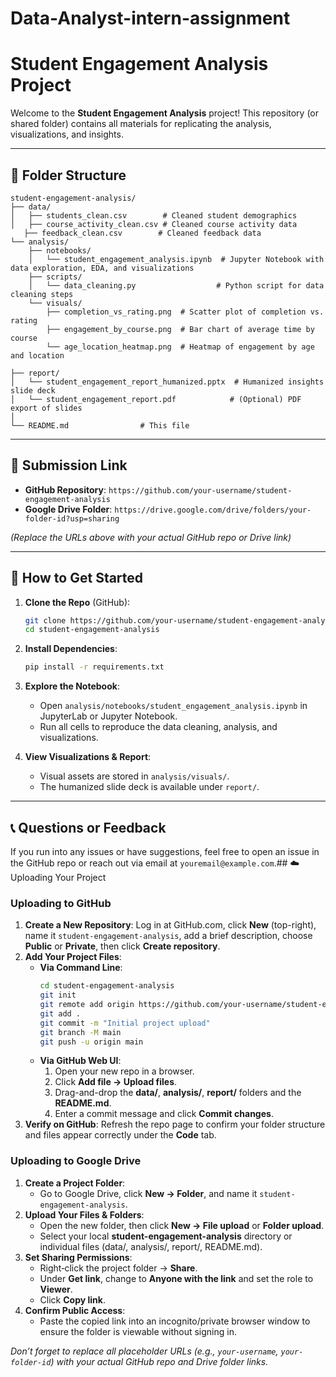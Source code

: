 # Data-Analyst-intern-assignment
# Student Engagement Analysis Project

Welcome to the **Student Engagement Analysis** project! This repository (or shared folder) contains all materials for replicating the analysis, visualizations, and insights.

---

## 📁 Folder Structure

```
student-engagement-analysis/
├── data/
│   ├── students_clean.csv        # Cleaned student demographics
│   ├── course_activity_clean.csv # Cleaned course activity data
   ├── feedback_clean.csv        # Cleaned feedback data
└── analysis/
    ├── notebooks/
    │   └── student_engagement_analysis.ipynb  # Jupyter Notebook with data exploration, EDA, and visualizations
    ├── scripts/
    │   └── data_cleaning.py                  # Python script for data cleaning steps
    └── visuals/
        ├── completion_vs_rating.png  # Scatter plot of completion vs. rating
        ├── engagement_by_course.png  # Bar chart of average time by course
        └── age_location_heatmap.png  # Heatmap of engagement by age and location

├── report/
│   └── student_engagement_report_humanized.pptx  # Humanized insights slide deck
│   └── student_engagement_report.pdf            # (Optional) PDF export of slides
│
└── README.md                # This file
```

---

## 🔗 Submission Link

- **GitHub Repository**: `https://github.com/your-username/student-engagement-analysis`
- **Google Drive Folder**: `https://drive.google.com/drive/folders/your-folder-id?usp=sharing`

*(Replace the URLs above with your actual GitHub repo or Drive link)*

---

## 🚀 How to Get Started

1. **Clone the Repo** (GitHub):
   ```bash
   git clone https://github.com/your-username/student-engagement-analysis.git
   cd student-engagement-analysis
   ```

2. **Install Dependencies**:
   ```bash
   pip install -r requirements.txt
   ```

3. **Explore the Notebook**:
   - Open `analysis/notebooks/student_engagement_analysis.ipynb` in JupyterLab or Jupyter Notebook.
   - Run all cells to reproduce the data cleaning, analysis, and visualizations.

4. **View Visualizations & Report**:
   - Visual assets are stored in `analysis/visuals/`.
   - The humanized slide deck is available under `report/`.

---

## 📞 Questions or Feedback

If you run into any issues or have suggestions, feel free to open an issue in the GitHub repo or reach out via email at `youremail@example.com`.## ☁️ Uploading Your Project

### Uploading to GitHub
1. **Create a New Repository**: Log in at GitHub.com, click **New** (top-right), name it `student-engagement-analysis`, add a brief description, choose **Public** or **Private**, then click **Create repository**.
2. **Add Your Project Files**:
   - **Via Command Line**:
     ```bash
     cd student-engagement-analysis
     git init
     git remote add origin https://github.com/your-username/student-engagement-analysis.git
     git add .
     git commit -m "Initial project upload"
     git branch -M main
     git push -u origin main
     ```
   - **Via GitHub Web UI**:
     1. Open your new repo in a browser.
     2. Click **Add file → Upload files**.
     3. Drag-and-drop the **data/**, **analysis/**, **report/** folders and the **README.md**.
     4. Enter a commit message and click **Commit changes**.
3. **Verify on GitHub**: Refresh the repo page to confirm your folder structure and files appear correctly under the **Code** tab.

### Uploading to Google Drive
1. **Create a Project Folder**:
   - Go to Google Drive, click **New → Folder**, and name it `student-engagement-analysis`.
2. **Upload Your Files & Folders**:
   - Open the new folder, then click **New → File upload** or **Folder upload**.
   - Select your local **student-engagement-analysis** directory or individual files (data/, analysis/, report/, README.md).
3. **Set Sharing Permissions**:
   - Right‑click the project folder → **Share**.
   - Under **Get link**, change to **Anyone with the link** and set the role to **Viewer**.
   - Click **Copy link**.
4. **Confirm Public Access**:
   - Paste the copied link into an incognito/private browser window to ensure the folder is viewable without signing in.

*Don’t forget to replace all placeholder URLs (e.g., `your-username`, `your-folder-id`) with your actual GitHub repo and Drive folder links.*
